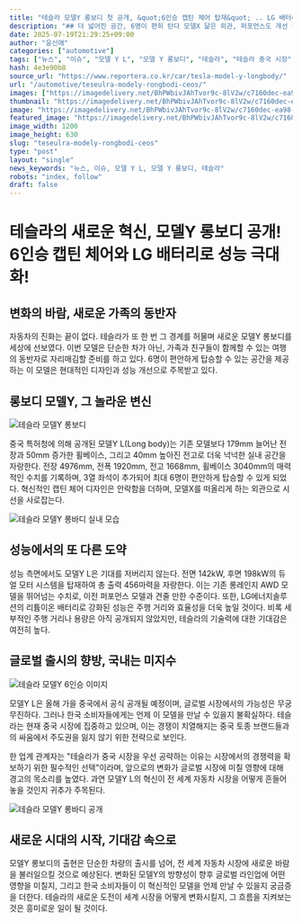 ```yaml
---
title: "테슬라 모델Y 롱보디 첫 공개, &quot;6인승 캡틴 체어 탑재&quot; .. LG 배터리로 성능 대폭 향상!"
description: "## 더 넓어진 공간, 6명이 편히 탄다 모델X 닮은 외관, 퍼포먼스도 개선 글로벌 출시 가능성, 국내는 미정 ..."
date: 2025-07-19T21:29:25+09:00
author: "윤신애"
categories: ["automotive"]
tags: ["뉴스", "이슈", "모델 Y L", "모델 Y 롱보디", "테슬라", "테슬라 중국 시장", "캡틴 체어", "전기차 성능 향상"]
hash: 4e3e90b8
source_url: "https://www.reportera.co.kr/car/tesla-model-y-longbody/"
url: "/automotive/teseulra-modely-rongbodi-ceos/"
images: ["https://imagedelivery.net/BhPWbivJAhTvor9c-8lV2w/c7160dec-ea98-41d5-6135-67ac21d2b600/public", "https://imagedelivery.net/BhPWbivJAhTvor9c-8lV2w/3ce6aca5-9c5e-463f-b58f-0ded3e3f1600/public", "https://imagedelivery.net/BhPWbivJAhTvor9c-8lV2w/7d5b3ab9-02da-40b5-b205-66ade7d9ee00/public", "https://imagedelivery.net/BhPWbivJAhTvor9c-8lV2w/e2667671-7565-4438-ff22-339dd9e08b00/public"]
thumbnail: "https://imagedelivery.net/BhPWbivJAhTvor9c-8lV2w/c7160dec-ea98-41d5-6135-67ac21d2b600/public"
image: "https://imagedelivery.net/BhPWbivJAhTvor9c-8lV2w/c7160dec-ea98-41d5-6135-67ac21d2b600/public"
featured_image: "https://imagedelivery.net/BhPWbivJAhTvor9c-8lV2w/c7160dec-ea98-41d5-6135-67ac21d2b600/public"
image_width: 1200
image_height: 630
slug: "teseulra-modely-rongbodi-ceos"
type: "post"
layout: "single"
news_keywords: "뉴스, 이슈, 모델 Y L, 모델 Y 롱보디, 테슬라"
robots: "index, follow"
draft: false
---
```


# 테슬라의 새로운 혁신, 모델Y 롱보디 공개! 6인승 캡틴 체어와 LG 배터리로 성능 극대화!

## 변화의 바람, 새로운 가족의 동반자

자동차의 진화는 끝이 없다. 테슬라가 또 한 번 그 경계를 허물며 새로운 모델Y 롱보디를 세상에 선보였다. 이번 모델은 단순한 차가 아닌, 가족과 친구들이 함께할 수 있는 여행의 동반자로 자리매김할 준비를 하고 있다. 6명이 편안하게 탑승할 수 있는 공간을 제공하는 이 모델은 현대적인 디자인과 성능 개선으로 주목받고 있다.

## 롱보디 모델Y, 그 놀라운 변신


![테슬라 모델Y 롱보디](https://imagedelivery.net/BhPWbivJAhTvor9c-8lV2w/3ce6aca5-9c5e-463f-b58f-0ded3e3f1600/public)


중국 특허청에 의해 공개된 모델Y L(Long body)는 기존 모델보다 179mm 늘어난 전장과 50mm 증가한 휠베이스, 그리고 40mm 높아진 전고로 더욱 넉넉한 실내 공간을 자랑한다. 전장 4976mm, 전폭 1920mm, 전고 1668mm, 휠베이스 3040mm의 매력적인 수치를 기록하며, 3열 좌석이 추가되어 최대 6명이 편안하게 탑승할 수 있게 되었다. 혁신적인 캡틴 체어 디자인은 안락함을 더하며, 모델X를 떠올리게 하는 외관으로 시선을 사로잡는다.


![테슬라 모델Y 롱바디 실내 모습](https://imagedelivery.net/BhPWbivJAhTvor9c-8lV2w/c7160dec-ea98-41d5-6135-67ac21d2b600/public)


## 성능에서의 또 다른 도약

성능 측면에서도 모델Y L은 기대를 저버리지 않는다. 전면 142kW, 후면 198kW의 듀얼 모터 시스템을 탑재하여 총 출력 456마력을 자랑한다. 이는 기존 롱레인지 AWD 모델을 뛰어넘는 수치로, 이전 퍼포먼스 모델과 견줄 만한 수준이다. 또한, LG에너지솔루션의 리튬이온 배터리로 강화된 성능은 주행 거리와 효율성을 더욱 높일 것이다. 비록 세부적인 주행 거리나 용량은 아직 공개되지 않았지만, 테슬라의 기술력에 대한 기대감은 여전히 높다.

## 글로벌 출시의 향방, 국내는 미지수


![테슬라 모델Y 6인승 이미지](https://imagedelivery.net/BhPWbivJAhTvor9c-8lV2w/7d5b3ab9-02da-40b5-b205-66ade7d9ee00/public)


모델Y L은 올해 가을 중국에서 공식 공개될 예정이며, 글로벌 시장에서의 가능성은 무궁무진하다. 그러나 한국 소비자들에게는 언제 이 모델을 만날 수 있을지 불확실하다. 테슬라는 현재 중국 시장에 집중하고 있으며, 이는 경쟁이 치열해지는 중국 토종 브랜드들과의 싸움에서 주도권을 잃지 않기 위한 전략으로 보인다.

한 업계 관계자는 "테슬라가 중국 시장을 우선 공략하는 이유는 시장에서의 경쟁력을 확보하기 위한 필수적인 선택"이라며, 앞으로의 변화가 글로벌 시장에 미칠 영향에 대해 경고의 목소리를 높였다. 과연 모델Y L의 혁신이 전 세계 자동차 시장을 어떻게 흔들어 놓을 것인지 귀추가 주목된다.


![테슬라 모델Y 롱바디 공개](https://imagedelivery.net/BhPWbivJAhTvor9c-8lV2w/e2667671-7565-4438-ff22-339dd9e08b00/public)


## 새로운 시대의 시작, 기대감 속으로

모델Y 롱보디의 출현은 단순한 차량의 출시를 넘어, 전 세계 자동차 시장에 새로운 바람을 불러일으킬 것으로 예상된다. 변화된 모델Y의 방향성이 향후 글로벌 라인업에 어떤 영향을 미칠지, 그리고 한국 소비자들이 이 혁신적인 모델을 언제 만날 수 있을지 궁금증을 더한다. 테슬라의 새로운 도전이 세계 시장을 어떻게 변화시킬지, 그 흐름을 지켜보는 것은 흥미로운 일이 될 것이다.
